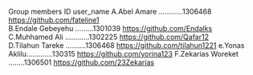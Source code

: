 Group members        ID                          user_name
A.Abel Amare   ............1306468         https://github.com/fateline1  
B.Endale Gebeyehu .........1301039         https://github.com/Endalks    
C.Muhhamed Ali ............1302225         https://github.com/Qafar12    
D.Tilahun Tareke ..........1306468         https://github.com/tilahun1221 
e.Yonas Aklilu.............130315          https://github.com/yorina123
F.Zekarias Woreket ........1306501         https://github.com/23Zekarias   
